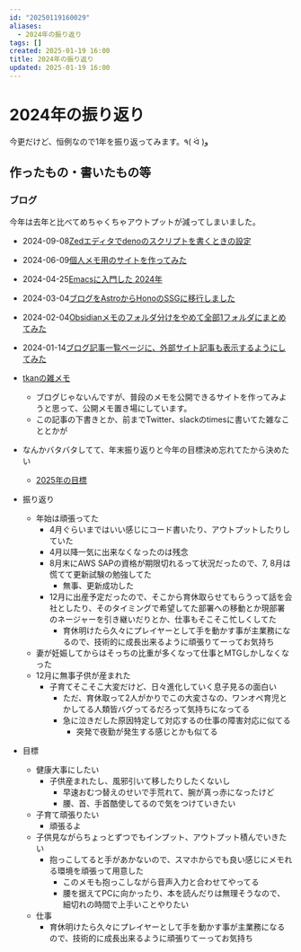 ```yaml
---
id: "20250119160029"
aliases:
  - 2024年の振り返り
tags: []
created: 2025-01-19 16:00
title: 2024年の振り返り
updated: 2025-01-19 16:00
---
```


# 2024年の振り返り

今更だけど、恒例なので1年を振り返ってみます。٩( ᐛ )و

## 作ったもの・書いたもの等

### ブログ

今年は去年と比べてめちゃくちゃアウトプットが減ってしまいました。


- 2024-09-08[Zedエディタでdenoのスクリプトを書くときの設定](https://tkancf.com/blog/zed-editor-settings-for-deno)
- 2024-06-09[個人メモ用のサイトを作ってみた](https://tkancf.com/blog/20240609205514)
- 2024-04-25[Emacsに入門した 2024年](https://tkancf.com/blog/getting-started-emacs-2024)
- 2024-03-04[ブログをAstroからHonoのSSGに移行しました](https://tkancf.com/blog/blog-migration-astro-to-hono)
- 2024-02-04[Obsidianメモのフォルダ分けをやめて全部1フォルダにまとめてみた](https://tkancf.com/blog/flat-obsidian-is-good)
- 2024-01-14[ブログ記事一覧ページに、外部サイト記事も表示するようにしてみた](https://tkancf.com/blog/astro-blog-article-index-external-links)
- [tkanの雑メモ](https://note.tkancf.com/)
    - ブログじゃないんですが、普段のメモを公開できるサイトを作ってみようと思って、公開メモ置き場にしています。
    - この記事の下書きとか、前までTwitter、slackのtimesに書いてた雑なこととかが

- なんかバタバタしてて、年末振り返りと今年の目標決め忘れてたから決めたい
    - [2025年の目標](20250119160043.md)
- 振り返り
    - 年始は頑張ってた
        - 4月ぐらいまではいい感じにコード書いたり、アウトプットしたりしていた
        - 4月以降一気に出来なくなったのは残念
        - 8月末にAWS SAPの資格が期限切れるって状況だったので、7, 8月は慌てて更新試験の勉強してた
            - 無事、更新成功した
        - 12月に出産予定だったので、そこから育休取らせてもらうって話を会社としたり、そのタイミングで希望してた部署への移動とか現部署のネージャーを引き継いだりとか、仕事もそこそこ忙しくしてた
            - 育休明けたら久々にプレイヤーとして手を動かす事が主業務になるので、技術的に成長出来るように頑張りてーってお気持ち
    - 妻が妊娠してからはそっちの比重が多くなって仕事とMTGしかしなくなった
    - 12月に無事子供が産まれた
        - 子育てそこそこ大変だけど、日々進化していく息子見るの面白い
            - ただ、育休取って2人がかりでこの大変さなの、ワンオペ育児とかしてる人類皆バグってるだろって気持ちになってる
            - 急に泣きだした原因特定して対応するの仕事の障害対応に似てる
                - 突発で夜勤が発生する感じとかも似てる
- 目標
    - 健康大事にしたい
        - 子供産まれたし、風邪引いて移したりしたくないし
            - 早速おむつ替えのせいで手荒れて、腕が真っ赤になったけど
            - 腰、首、手首酷使してるので気をつけていきたい
    - 子育て頑張りたい
        - 頑張るよ
    - 子供見ながらちょっとずつでもインプット、アウトプット積んでいきたい
        - 抱っこしてると手があかないので、スマホからでも良い感じにメモれる環境を頑張って用意した
            - このメモも抱っこしながら音声入力と合わせてやってる
            - 腰を据えてPCに向かったり、本を読んだりは無理そうなので、細切れの時間で上手いことやりたい
    - 仕事
        - 育休明けたら久々にプレイヤーとして手を動かす事が主業務になるので、技術的に成長出来るように頑張りてーってお気持ち
